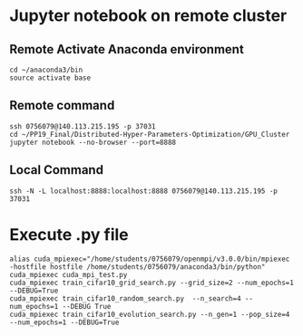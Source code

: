 # Jupyter notebook on remote cluster

## Remote Activate Anaconda environment
	cd ~/anaconda3/bin
	source activate base

## Remote command
	ssh 0756079@140.113.215.195 -p 37031
	cd ~/PP19_Final/Distributed-Hyper-Parameters-Optimization/GPU_Cluster
	jupyter notebook --no-browser --port=8888
	
## Local Command
	ssh -N -L localhost:8888:localhost:8888 0756079@140.113.215.195 -p 37031

# Execute .py file
	alias cuda_mpiexec="/home/students/0756079/openmpi/v3.0.0/bin/mpiexec -hostfile hostfile /home/students/0756079/anaconda3/bin/python"
	cuda_mpiexec cuda_mpi_test.py
	cuda_mpiexec train_cifar10_grid_search.py --grid_size=2 --num_epochs=1 --DEBUG=True
	cuda_mpiexec train_cifar10_random_search.py  --n_search=4 --num_epochs=1 --DEBUG True
	cuda_mpiexec train_cifar10_evolution_search.py --n_gen=1 --pop_size=4 --num_epochs=1 --DEBUG=True
	
